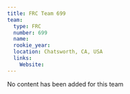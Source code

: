 ```yaml
---
title: FRC Team 699
team:
  type: FRC
  number: 699
  name: 
  rookie_year: 
  location: Chatsworth, CA, USA
  links:
    Website: 
---
```

No content has been added for this team